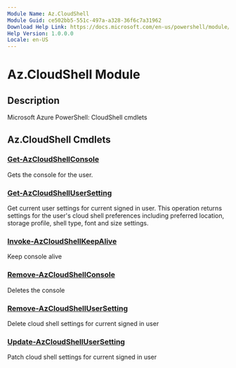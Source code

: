 ```yaml
---
Module Name: Az.CloudShell
Module Guid: ce502bb5-551c-497a-a328-36f6c7a31962
Download Help Link: https://docs.microsoft.com/en-us/powershell/module/az.cloudshell
Help Version: 1.0.0.0
Locale: en-US
---
```


# Az.CloudShell Module
## Description
Microsoft Azure PowerShell: CloudShell cmdlets

## Az.CloudShell Cmdlets
### [Get-AzCloudShellConsole](Get-AzCloudShellConsole.md)
Gets the console for the user.

### [Get-AzCloudShellUserSetting](Get-AzCloudShellUserSetting.md)
Get current user settings for current signed in user.
This operation returns settings for the user's cloud shell preferences including preferred location, storage profile, shell type, font and size settings.

### [Invoke-AzCloudShellKeepAlive](Invoke-AzCloudShellKeepAlive.md)
Keep console alive

### [Remove-AzCloudShellConsole](Remove-AzCloudShellConsole.md)
Deletes the console

### [Remove-AzCloudShellUserSetting](Remove-AzCloudShellUserSetting.md)
Delete cloud shell settings for current signed in user

### [Update-AzCloudShellUserSetting](Update-AzCloudShellUserSetting.md)
Patch cloud shell settings for current signed in user

